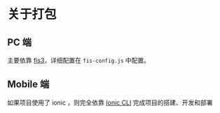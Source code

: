 # 关于打包

## PC 端

主要依靠 [fis3](http://fis.baidu.com/fis3/docs/beginning/intro.html)，详细配置在 `fis-config.js` 中配置。

## Mobile 端

如果项目使用了 ionic ，则完全依靠 [Ionic CLI](https://ionicframework.com/docs/v3/cli/) 完成项目的搭建、开发和部署



